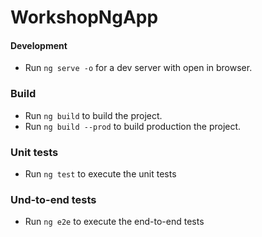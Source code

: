 # WorkshopNgApp

#### Development
 - Run `ng serve -o` for a dev server with open in browser. 

### Build
 - Run `ng build` to build the project.
 - Run `ng build --prod` to build production the project.

### Unit tests
 - Run `ng test` to execute the unit tests 

### Und-to-end tests
- Run `ng e2e` to execute the end-to-end tests
